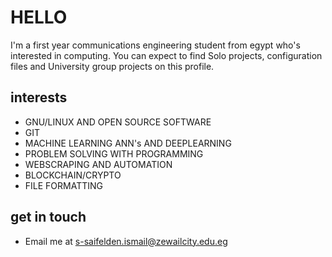 # HELLO

I'm a first year communications engineering student from egypt who's interested in computing. You can expect to find Solo projects, configuration files and
University group projects on this profile.

## interests

- GNU/LINUX AND OPEN SOURCE SOFTWARE
- GIT
- MACHINE LEARNING ANN's AND DEEPLEARNING
- PROBLEM SOLVING WITH PROGRAMMING
- WEBSCRAPING AND AUTOMATION
- BLOCKCHAIN/CRYPTO 
- FILE FORMATTING

## get in touch

- Email me at s-saifelden.ismail@zewailcity.edu.eg
